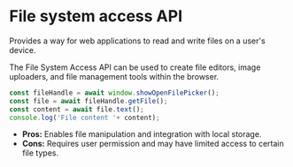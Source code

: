 # File system access API

Provides a way for web applications to read and write files on a user's device.

The File System Access API can be used to create file editors, image uploaders, and file management tools within the browser.

```javascript
const fileHandle = await window.showOpenFilePicker();
const file = await fileHandle.getFile();
const content = await file.text();
console.log('File content '+ content);
```

- **Pros:** Enables file manipulation and integration with local storage.
- **Cons:** Requires user permission and may have limited access to certain file types.
